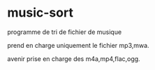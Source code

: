 # music-sort
programme de tri de fichier de musique 

prend en charge uniquement le fichier mp3,mwa.

avenir prise en charge des m4a,mp4,flac,ogg.